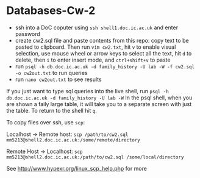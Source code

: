 # Databases-Cw-2

- ssh into a DoC coputer using `ssh shell1.doc.ic.ac.uk` and enter password
- create cw2.sql file and paste contents from this repo: copy text to be pasted to clipboard. Then run `vim cw2.txt`, hit `v` to enable visual selection, use mouse wheel or arrow keys to select all the text, hit `d` to delete, then `i` to enter insert mode, and `ctrl+shift+v` to paste
- run `psql -h db.doc.ic.ac.uk -d family_history -U lab -W -f cw2.sql -o cw2out.txt` to run queries
- run `nano cw2out.txt` to see results

If you just want to type sql queries into the live shell, run `psql -h db.doc.ic.ac.uk -d family_history -U lab -W`
In the psql shell, when you are shown a faily large table, it will take you to a separate screen with just the table. To return to the shell hit `q`.

To copy files over ssh, use `scp`:

Localhost -> Remote host: `scp /path/to/cw2.sql mm5213@shell2.doc.ic.ac.uk:/some/remote/directory`

Remote Host -> Localhost: `scp mm5213@shell2.doc.ic.ac.uk:/path/to/cw2.sql /some/local/directory`


See http://www.hypexr.org/linux_scp_help.php for more
